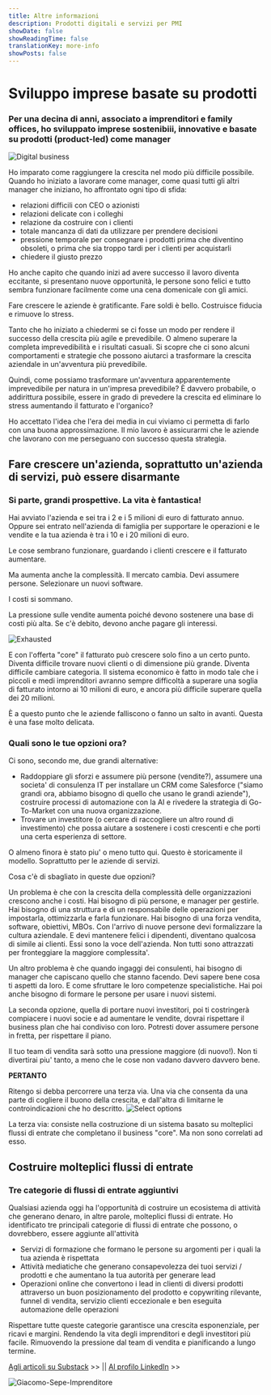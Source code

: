 ```yaml
---
title: Altre informazioni
description: Prodotti digitali e servizi per PMI
showDate: false
showReadingTime: false
translationKey: more-info
showPosts: false
---
```


# Sviluppo imprese basate su prodotti

### Per una decina di anni, associato a imprenditori e family offices, ho sviluppato imprese sostenibiii, innovative e basate su prodotti (product-led) come manager

![Digital business](Effortless250x.png)

Ho imparato come raggiungere la crescita nel modo più difficile possibile. Quando ho iniziato a lavorare come manager, come quasi tutti gli altri manager che iniziano, ho affrontato ogni tipo di sfida:

- relazioni difficili con CEO o azionisti
- relazioni delicate con i colleghi
- relazione da costruire con i clienti
- totale mancanza di dati da utilizzare per prendere decisioni
- pressione temporale per consegnare i prodotti prima che diventino obsoleti, o prima che sia troppo tardi per i clienti per acquistarli
- chiedere il giusto prezzo

Ho anche capito che quando inizi ad avere successo il lavoro diventa eccitante, si presentano nuove opportunità, le persone sono felici e tutto sembra funzionare facilmente come una cena domenicale con gli amici.

Fare crescere le aziende è gratificante. Fare soldi è bello. Costruisce fiducia e rimuove lo stress.

Tanto che ho iniziato a chiedermi se ci fosse un modo per rendere il successo della crescita più agile e prevedibile. O almeno superare la completa imprevedibilità e i risultati casuali. Si scopre che ci sono alcuni comportamenti e strategie che possono aiutarci a trasformare la crescita aziendale in un'avventura più prevedibile.

Quindi, come possiamo trasformare un'avventura apparentemente imprevedibile per natura in un'impresa prevedibile? È davvero probabile, o addirittura possibile, essere in grado di prevedere la crescita ed eliminare lo stress aumentando il fatturato e l'organico?

Ho accettato l'idea che l'era dei media in cui viviamo ci permetta di farlo con una buona approssimazione. Il mio lavoro è assicurarmi che le aziende che lavorano con me perseguano con successo questa strategia.

## Fare crescere un'azienda, soprattutto un'azienda di servizi, può essere disarmante

### Si parte, grandi prospettive. La vita è fantastica!

Hai avviato l'azienda e sei tra i 2 e i 5 milioni di euro di fatturato annuo.
Oppure sei entrato nell'azienda di famiglia per supportare le operazioni e le vendite e la tua azienda è tra i 10 e i 20 milioni di euro.

Le cose sembrano funzionare, guardando i clienti crescere e il fatturato aumentare.

Ma aumenta anche la complessità. Il mercato cambia. Devi assumere persone. Selezionare un nuovi software.

I costi si sommano.

La pressione sulle vendite aumenta poiché devono sostenere una base di costi più alta. Se c'è debito, devono anche pagare gli interessi.

![Exhausted](Laziness.png)

E con l'offerta "core" il fatturato può crescere solo fino a un certo punto. Diventa difficile trovare nuovi clienti o di dimensione più grande. Diventa difficile cambiare categoria. Il sistema economico è fatto in modo tale che i piccoli e medi imprenditori avranno sempre difficoltà a superare una soglia di fatturato intorno ai 10 milioni di euro, e ancora più difficile superare quella dei 20 milioni.

È a questo punto che le aziende falliscono o fanno un salto in avanti. Questa è una fase molto delicata.

### Quali sono le tue opzioni ora?

Ci sono, secondo me, due grandi alternative:

- Raddoppiare gli sforzi e assumere più persone (vendite?), assumere una societa' di consulenza IT per installare un CRM come Salesforce ("siamo grandi ora, abbiamo bisogno di quello che usano le grandi aziende"), costruire processi di automazione con la AI e rivedere la strategia di Go-To-Market con una nuova organizzazione.
- Trovare un investitore (o cercare di raccogliere un altro round di investimento) che possa aiutare a sostenere i costi crescenti e che porti una certa esperienza di settore.

O almeno finora è stato piu' o meno tutto qui. Questo è storicamente il modello. Soprattutto per le aziende di servizi.

Cosa c'è di sbagliato in queste due opzioni?

Un problema è che con la crescita della complessità delle organizzazioni crescono anche i costi. Hai bisogno di più persone, e manager per gestirle. Hai bisogno di una struttura e di un responsabile delle operazioni per impostarla, ottimizzarla e farla funzionare. Hai bisogno di una forza vendita, software, obiettivi, MBOs. Con l'arrivo di nuove persone devi formalizzare la cultura aziendale. E devi mantenere felici i dipendenti, diventano qualcosa di simile ai clienti. Essi sono la voce dell'azienda. Non tutti sono attrazzati per fronteggiare la maggiore complessita'.

Un altro problema è che quando ingaggi dei consulenti, hai bisogno di manager che capiscano quello che stanno facendo. Devi sapere bene cosa ti aspetti da loro. E come sfruttare le loro competenze specialistiche. Hai poi anche bisogno di formare le persone per usare i nuovi sistemi.

La seconda opzione, quella di portare nuovi investitori, poi ti costringerà compiacere i nuovi socie e ad aumentare le vendite, dovrai rispettare il business plan che hai condiviso con loro. Potresti dover assumere persone in fretta, per rispettare il piano.

Il tuo team di vendita sarà sotto una pressione maggiore (di nuovo!). Non ti divertirai piu' tanto, a meno che le cose non vadano davvero davvero bene.

**PERTANTO**

Ritengo si debba percorrere una terza via. Una via che consenta da una parte di cogliere il buono della crescita, e dall'altra di limitarne le controindicazioni che ho descritto.
![Select options](People-finder.png)

La terza via:
consiste nella costruzione di un sistema basato su molteplici flussi di entrate che completano il business "core". Ma non sono correlati ad esso.

## Costruire molteplici flussi di entrate

### Tre categorie di flussi di entrate aggiuntivi

Qualsiasi azienda oggi ha l'opportunità di costruire un ecosistema di attività che generano denaro, in altre parole, molteplici flussi di entrate.
Ho identificato tre principali categorie di flussi di entrate che possono, o dovrebbero, essere aggiunte all'attività

- Servizi di formazione che formano le persone su argomenti per i quali la tua azienda è rispettata
- Attività mediatiche che generano consapevolezza dei tuoi servizi / prodotti e che aumentano la tua autorità per generare lead
- Operazioni online che convertono i lead in clienti di diversi prodotti attraverso un buon posizionamento del prodotto e copywriting rilevante, funnel di vendita, servizio clienti eccezionale e ben eseguita automazione delle operazioni

Rispettare tutte queste categorie garantisce una crescita esponenziale, per ricavi e margini. Rendendo la vita degli imprenditori e degli investitori più facile. Rimuovendo la pressione dal team di vendita e pianificando a lungo termine.

[Agli articoli su Substack](https://giacomosepe.substack.com) >> || [Al profilo LinkedIn](https://linkedin.com/in/giacomosepe) >>

![Giacomo-Sepe-Imprenditore](Giacomo-Sepe-Entrepreneur-NoBG.png)
